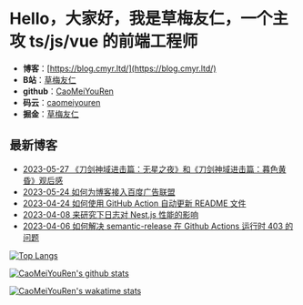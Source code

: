 # Hello，大家好，我是草梅友仁，一个主攻 ts/js/vue 的前端工程师

-   **博客**：[https://blog.cmyr.ltd/](https://blog.cmyr.ltd/)
-   **B站**：[草梅友仁](https://space.bilibili.com/10822025)
-   **github**：[CaoMeiYouRen](https://github.com/CaoMeiYouRen)
-   **码云**：[caomeiyouren](https://gitee.com/caomeiyouren)
-   **掘金**：[草梅友仁](https://juejin.cn/user/3043088413495815)

## 最新博客

<!-- BLOG_START -->
- [2023-05-27 《刀剑神域进击篇：无星之夜》和《刀剑神域进击篇：暮色黄昏》观后感](https://blog.cmyr.ltd/archives/652a5a31.html)
- [2023-05-24 如何为博客接入百度广告联盟](https://blog.cmyr.ltd/archives/e941bc42.html)
- [2023-04-24 如何使用 GitHub Action 自动更新 README 文件](https://blog.cmyr.ltd/archives/bdbd3313.html)
- [2023-04-08 来研究下日志对 Nest.js 性能的影响](https://blog.cmyr.ltd/archives/2b5bf0d8.html)
- [2023-04-06 如何解决 semantic-release 在 Github Actions 运行时 403 的问题](https://blog.cmyr.ltd/archives/4a22ebbf.html)
<!-- BLOG_END -->

[![Top Langs](https://github-readme-stats.vercel.app/api/top-langs/?username=CaoMeiYouRen)](https://github.com/anuraghazra/github-readme-stats)

[![CaoMeiYouRen's github stats](https://github-readme-stats.vercel.app/api?username=CaoMeiYouRen)](https://github.com/anuraghazra/github-readme-stats)

[![CaoMeiYouRen's wakatime stats](https://github-readme-stats.vercel.app/api/wakatime?username=CaoMeiYouRen)](https://github.com/anuraghazra/github-readme-stats)

